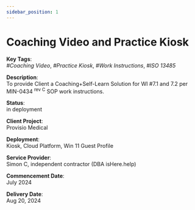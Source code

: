 ```yaml
---
sidebar_position: 1
---
```


# Coaching Video and Practice Kiosk

**Key Tags**:  
*#Coaching Video*, *#Practice Kiosk*, *#Work Instructions*, *#ISO 13485*

**Description**:  
To provide Client a Coaching+Self-Learn Solution for WI #7.1 and 7.2 per MIN-0434 <sup>rev C</sup> SOP work instructions.

**Status**:  
in deployment 

**Client Project**:  
Provisio Medical

**Deployment**:  
Kiosk, Cloud Platform, Win 11 Guest Profile

**Service Provider**:  
Simon C, independent contractor (DBA isHere.help)

**Commencement Date**:  
July 2024

**Delivery Date**:  
Aug 20, 2024

